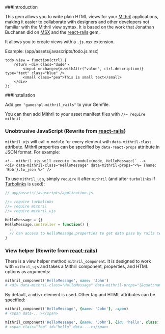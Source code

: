 ###Introduction

This gem allows you to write plain HTML views for your [Mithril](https://github.com/lhorie/mithril.js) applications, making it easier to collaborate with designers and other developers not familiar with the Mithril view syntax. It is based on the work that Jonathan Buchanan did on [MSX](https://github.com/insin/msx) and the [react-rails](https://github.com/reactjs/react-rails) gem.

It allows you to create views with a `.js.msx` extension.


Example: (app/assets/javascripts/todo.js.msx)
```
todo.view = function(ctrl) {
    return <div class="dude">
        <input onchange={m.withAttr("value", ctrl.description)} type="text" class="blue" />
        <small class="pea">This is small text</small>
    </div>
};
```

###Installation

Add `gem "ganeshpl-mithril_rails"` to your Gemfile.

You can then add Mithril to your asset manifest files with `//= require mithril`

### Unobtrusive JavaScript (Rewrite from [react-rails](https://github.com/reactjs/react-rails))

`mithril_ujs` will call `m.module` for every element with `data-mithril-class` attribute.
Mithril properties can be specified by `data-react-props` attribute in JSON format. For example:

```erb
<!-- mithril_ujs will execute `m.module(node, HelloMessage)` -->
<div data-mithril-class="HelloMessage" data-mithril-props="<%= {name: 'Bob'}.to_json %>" />
```

To use `mithril_ujs`, simply `require` it after `mithril` (and after `turbolinks` if [Turbolinks](https://github.com/rails/turbolinks) is used):

```js
// app/assets/javascripts/application.js

//= require turbolinks
//= require mithril
//= require mithril_ujs
```

```js
HelloMessage = {}
HelloMessage.controller = function() {
  ...
  // Can access to HelloMessage.properties to get data pass by rails template
}
```

### View helper (Rewrite from [react-rails](https://github.com/reactjs/react-rails))

There is a view helper method `mithril_component`. It is designed to work with `mithril_ujs` and takes a Mithril component, properties, and HTML options as arguments:

```ruby
mithril_component('HelloMessage', name: 'John')
# <div data-mithril-class="HelloMessage" data-mithril-props="{&quot;name&quot;:&quot;John&quot;}"></div>
```

By default, a `<div>` element is used. Other tag and HTML attributes can be specified:

```ruby
mithril_component('HelloMessage', {name: 'John'}, :span)
# <span data-...></span>

mithril_component('HelloMessage', {name: 'John'}, {id: 'hello', class: 'foo', tag: :span})
# <span class="foo" id="hello" data-...></span>
```
